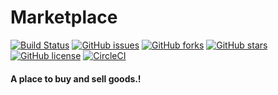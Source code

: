 # Marketplace
[![Build Status](https://travis-ci.com/PriyanshBordia/Marketplace.svg?branch=main)](https://travis-ci.com/PriyanshBordia/Marketplace)
[![GitHub issues](https://img.shields.io/github/issues/PriyanshBordia/Marketplace)](https://github.com/PriyanshBordia/Marketplace/issues)
[![GitHub forks](https://img.shields.io/github/forks/PriyanshBordia/Marketplace)](https://github.com/PriyanshBordia/Marketplace/network)
[![GitHub stars](https://img.shields.io/github/stars/PriyanshBordia/Marketplace)](https://github.com/PriyanshBordia/Marketplace/stargazers)
[![GitHub license](https://img.shields.io/github/license/PriyanshBordia/Marketplace)](https://github.com/PriyanshBordia/Marketplace/blob/main/LICENSE)
[![CircleCI](https://circleci.com/gh/PriyanshBordia/Marketplace/tree/main.svg?style=svg)](https://circleci.com/gh/PriyanshBordia/Marketplace/tree/main)
#### A place to buy and sell goods.!
